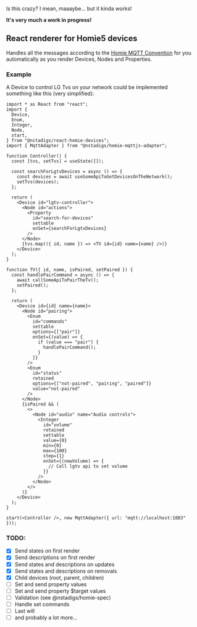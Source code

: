Is this crazy? I mean, maaaybe... but it kinda works!

**It's very much a work in progress!**

## React renderer for Homie5 devices

Handles all the messages according to the
[Homie MQTT Convention](https://homieiot.github.io/specification/) for you
automatically as you render Devices, Nodes and Properties.

### Example

A Device to control LG Tvs on your network could be implemented something like
this (very simplified):

```tsx
import * as React from "react";
import {
  Device,
  Enum,
  Integer,
  Node,
  start,
} from "@nstadigs/react-homie-devices";
import { MqttAdapter } from "@nstadigs/homie-mqttjs-adapter";

function Controller() {
  const [tvs, setTvs] = useState([]);

  const searchForLgtvDevices = async () => {
    const devices = await useSomeApiToGetDevicesOnTheNetwork();
    setTvs(devices);
  };

  return (
    <Device id="lgtv-controller">
      <Node id="actions">
        <Property
          id="search-for-devices"
          settable
          onSet={searchForLgtvDevices}
        />
      </Node>
      {tvs.map(({ id, name }) => <TV id={id} name={name} />)}
    </Device>
  );
}

function TV({ id, name, isPaired, setPaired }) {
  const handlePairCommand = async () => {
    await callSomeApiToPairTheTv();
    setPaired();
  };

  return (
    <Device id={id} name={name}>
      <Node id="pairing">
        <Enum
          id="commands"
          settable
          options={["pair"]}
          onSet={(value) => {
            if (value === "pair") {
              handlePairCommand();
            }
          }}
        />
        <Enum
          id="status"
          retained
          options={["not-paired", "pairing", "paired"]}
          value="not-paired"
        />
      </Node>
      {isPaired && (
        <>
          <Node id="audio" name="Audio controls">
            <Integer
              id="volume"
              retained
              settable
              value={0}
              min={0}
              max={100}
              step={1}
              onSet={(newVolume) => {
                // Call lgtv api to set volume
              }}
            />
          </Node>
        </>
      )}
    </Device>
  );
}

start(<Controller />, new MqttAdapter({ url: "mqtt://localhost:1883" }));
```

### TODO:

- [x] Send states on first render
- [x] Send descriptions on first render
- [x] Send states and descriptions on updates
- [x] Send states and descriptions on removals
- [x] Child devices (root, parent, children)
- [ ] Set and send property values
- [ ] Set and send property $target values
- [ ] Validation (see @nstadigs/homie-spec)
- [ ] Handle set commands
- [ ] Last will
- [ ] and probably a lot more...
